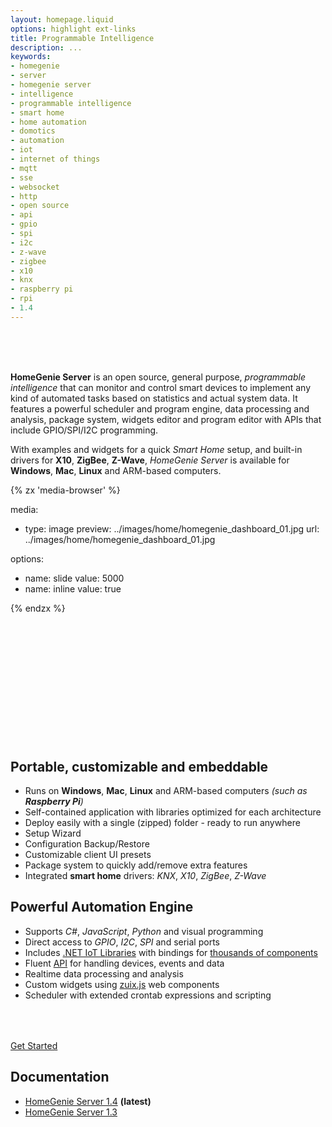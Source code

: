 ```yaml
---
layout: homepage.liquid
options: highlight ext-links
title: Programmable Intelligence
description: ...
keywords:
- homegenie
- server
- homegenie server
- intelligence
- programmable intelligence
- smart home
- home automation
- domotics
- automation
- iot
- internet of things
- mqtt
- sse
- websocket
- http
- open source
- api
- gpio
- spi
- i2c
- z-wave
- zigbee
- x10
- knx
- raspberry pi
- rpi
- 1.4
---
```


<!-- SPACER -->
<div style="margin-top: 48px">&nbsp;</div>


**HomeGenie Server**
is an open source, general purpose, *programmable intelligence* that can monitor and control
smart devices to implement any kind of automated tasks based on statistics and actual system data.
It features a powerful scheduler and program engine, data processing and analysis, package system,
widgets editor and program editor with APIs that include GPIO/SPI/I2C programming.

With examples and widgets for a quick *Smart Home* setup, and built-in drivers for **X10**, **ZigBee**, **Z-Wave**,
*HomeGenie Server* is available for **Windows**, **Mac**, **Linux** and ARM-based computers.




<div class="media-container" style="height: auto; aspect-ratio: 16/13">
{% zx 'media-browser' %}

media:

- type: image
  preview: ../images/home/homegenie_dashboard_01.jpg
  url: ../images/home/homegenie_dashboard_01.jpg

options:
- name: slide
  value: 5000
- name: inline
  value: true

{% endzx %}
</div>




## Portable, customizable and embeddable

- Runs on **Windows**, **Mac**, **Linux** and ARM-based computers
  *(such as **Raspberry Pi**)*
- Self-contained application with libraries optimized for each architecture
- Deploy easily with a single (zipped) folder - ready to run anywhere
- Setup Wizard
- Configuration Backup/Restore
- Customizable client UI presets
- Package system to quickly add/remove extra features
- Integrated **smart home** drivers:
  *KNX*, *X10*, *ZigBee*, *Z-Wave*


## Powerful Automation Engine

- Supports *C#*, *JavaScript*, *Python* and visual programming
- Direct access to *GPIO*, *I2C*, *SPI* and serial ports
- Includes [.NET IoT Libraries](https://learn.microsoft.com/en-us/dotnet/iot/) with bindings
  for [thousands of components](https://github.com/dotnet/iot/blob/main/src/devices/README.md)
- Fluent [API](../api/1.4/ape/annotated.html) for handling devices, events and data
- Realtime data processing and analysis
- Custom widgets using [zuix.js](https://zuixjs.org/) web components
- Scheduler with extended crontab expressions and scripting






<div layout="column center-center" style="margin-top: 64px">

<a href="../1.4/getting-started" class="button-85">Get Started</a>

</div>




## Documentation

- [HomeGenie Server 1.4](../1.4/getting-started) **(latest)**
- [HomeGenie Server 1.3](../content/intro/)
